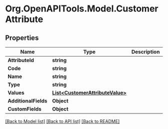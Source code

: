 # Org.OpenAPITools.Model.CustomerAttribute

## Properties

Name | Type | Description | Notes
------------ | ------------- | ------------- | -------------
**AttributeId** | **string** |  | [optional] 
**Code** | **string** |  | [optional] 
**Name** | **string** |  | [optional] 
**Type** | **string** |  | [optional] 
**Values** | [**List&lt;CustomerAttributeValue&gt;**](CustomerAttributeValue.md) |  | [optional] 
**AdditionalFields** | **Object** |  | [optional] 
**CustomFields** | **Object** |  | [optional] 

[[Back to Model list]](../README.md#documentation-for-models) [[Back to API list]](../README.md#documentation-for-api-endpoints) [[Back to README]](../README.md)

